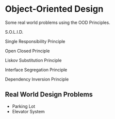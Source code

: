 # Object-Oriented Design

Some real world problems using the OOD Principles.

S.O.L.I.D.

Single Responsibility Principle

Open Closed Principle

Liskov Substitution Principle

Interface Segregation Principle

Dependency Inversion Principle

## Real World Design Problems

* Parking Lot
* Elevator System